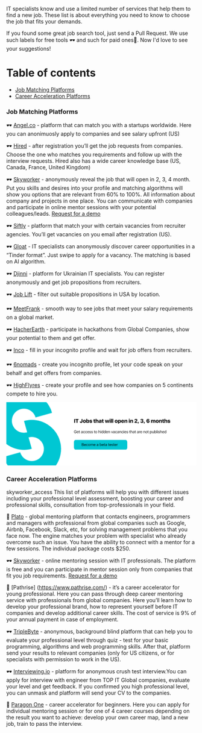 IT specialists know and  use a limited number of services that help them to find a new job. These list is about everything you need to know to choose the job that fits your demands.


If you found some great job search tool, just send a Pull Request. We use such labels for free tools 🕶 and such for paid ones💸. Now I'd love to see your suggestions!

Table of contents
=================
   * [Job Matching Platforms](#job-matching-platforms)
   * [Career Acceleration Platforms](#career-acceleration-platforms)
   

### Job Matching Platforms

🕶 [Angel.co](https://angel.co/) - platform that can match you with a startups worldwide. Here you can anonimuosly apply to companies and see salary upfront (US)

🕶 [Hired](https://hired.com/) - after registration you’ll get the job requests from companies. Choose the one who matches you requirements and follow up with the interview requests. Hired also has a wide career knowledge base (US, Canada, France, United Kingdom)

🕶 [Skyworker](https://skyworker.com.ua/en_GB/) - anonymously reveal the job that will open in 2, 3, 4 month. Put you skills and desires into your profile and matching algorithms will show you options that are relevant from 60% to 100%. All information about company and projects in one place. You can communicate with companies and participate in online mentor sessions with your potential colleagues/leads. [Request for a demo](https://skyworkertest.typeform.com/to/hyUyEn)

🕶 [Siftly](https://siftly.com/how) - platform that match your with certain vacancies from recruiter agencies. You’ll get vacancies on you email after registration (US).

🕶 [Gloat](https://www.gloat.com/) - IT specialists can anonymously discover career opportunities in a “Tinder format”. Just swipe to apply for a vacancy. The matching is based on AI algorithm.

🕶 [Djinni](https://djinni.co/) - platform for Ukrainian IT specialists. You can register anonymously and get job propositions from recruiters. 

🕶 [Job Lift](https://joblift.com/) - filter out suitable propositions in USA by location.

🕶 [MeetFrank](https://meetfrank.com/hello) - smooth way to see jobs that meet your salary requirements on a global market.

🕶 [HacherEarth](https://www.hackerearth.com/ru/challenges/) - participate in hackathons from Global Companies, show your potential to them and get offer.  

🕶 [Inco](https://inco.works/) - fill in your incognito profile and wait for job offers from recruiters.

🕶 [6nomads](https://6nomads.com/ru) - create you incognito profile, let your code speak on your behalf and get offers  from companies.

🕶 [HighFlyres](http://www.highflyers.london/) - create your profile and see how companies on 5 continents compete to hire you.

<p align="center" class="hidden-in-page">
    <a href="https://skyworkertest.typeform.com/to/hyUyEn">
        <img src="gitcover.png" alt="Skyworker"/>
    </a>
</p>

### Career Acceleration Platforms
skyworker_access
This list of platforms will help you with different issues including your professional level assessment, boosting your career and professional skills, consultation from top-professionals in your field.

💸 [Plato](https://www.platohq.com/) - global mentoring platform that contacts engineers, programmers and managers with professional from global companies such as Google, Airbnb, Facebook, Slack, etc, for solving management problems that you face now. The engine matches your problem with specialist who already overcome such an issue. You have the ability to connect with a mentor for a few sessions. The individual package costs $250.

🕶 [Skyworker](https://skyworker.com.ua/)  - online mentoring session with IT professionals. The platform is free and you can participate in mentor session only from companies that fit you job requirements. [Request for a demo](https://skyworkertest.typeform.com/to/hyUyEn)

💸 [Pathrise] (https://www.pathrise.com/) - it’s a career accelerator for young professional. Here you can pass through deep career mentoring service with professionals from global companies. Here you’ll learn how to develop your professional brand, how to represent yourself before IT companies and develop additional career skills. The cost of service is 9% of your annual payment in case of employment.

🕶 [TripleByte](https://triplebyte.com/) -  anonymous, background blind platform that can help you to evaluate your professional level through quiz - test for your basic programming, algorithms and web programming skills. After that, platform send your results to relevant companies (only for US citizens, or for specialists with permission to work in the US).

🕶 [Interviewing.io](https://interviewing.io/) - platform for anonymous crush test interview.You can apply for interview with engineer from TOP IT Global companies, evaluate your level and get feedback. If you confirmed you high professional level, you can unmask and platform will send your CV to the companies.

💸 [Paragon One](https://www.paragonone.com/) - career accelerator for beginners. Here you can apply for individual mentoring session or for one of 4 career courses depending on the result you want to achieve: develop your own career map, land a new job, train to pass the interview.

